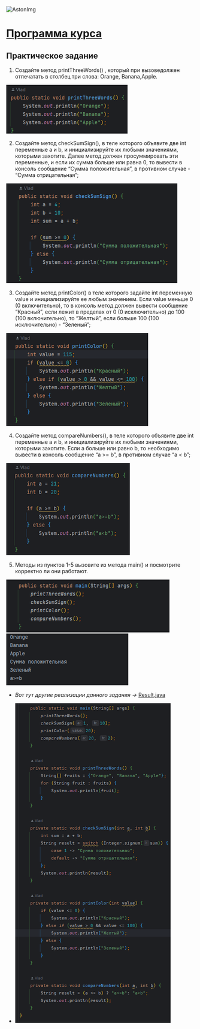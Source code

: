 <img src="https://storage.yandexcloud.net/dev.astonsite.s3backet/aston-redisign/common/logo/AstonLogo_dark.svg" title="AstonImg"/>
&nbsp;

# [Программа курса](README.md)

## Практическое задание

1. Создайте метод printThreeWords() , который при вызоведолжен отпечатать в столбец три слова: Orange, Banana,Apple.
   
![This image](images/lesson_2/lesson_2_1.png)

2. Создайте метод checkSumSign(), в теле которого объявите две int переменные a и b, и инициализируйте их любыми
   значениями, которыми захотите. Далее метод должен просуммировать эти переменные, и если их сумма больше или равна 0,
   то вывести в консоль сообщение “Сумма положительная”, в противном случае - “Сумма отрицательная”;
   
![This image](images/lesson_2/lesson_2_2.png)

3. Создайте метод printColor() в теле которого задайте int переменную value и инициализируйте ее любым значением. Если
   value меньше 0 (0 включительно), то в консоль метод должен вывести сообщение “Красный”, если лежит в пределах от 0 (0
   исключительно) до 100 (100 включительно), то “Желтый”, если больше 100 (100 исключительно) - “Зеленый”;
   
![This image](images/lesson_2/lesson_2_3.png)

4. Создайте метод compareNumbers(), в теле которого объявите две int переменные a и b, и инициализируйте их любыми
   значениями, которыми захотите. Если a больше или равно b, то необходимо вывести в консоль сообщение “a >= b”, в
   противном случае “a < b”;
   
![This image](images/lesson_2/lesson_2_4.png)

5. Методы из пунктов 1-5 вызовите из метода main() и посмотрите корректно ли они работают.
   
![This image](images/lesson_2/lesson_2_5.png)
![This image](images/lesson_2/lesson_2_6.png)

- *Вот тут другие реализации данного задания ->* [Result.java](src/main/java/ru/astondevs/lesson2/moreoptions/Result.java)
 
- ![This image](images/lesson_2/lesson_2_7.png)

